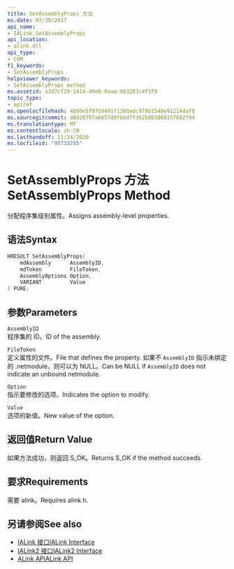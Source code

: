 ```yaml
---
title: SetAssemblyProps 方法
ms.date: 03/30/2017
api_name:
- IALink.SetAssemblyProps
api_location:
- alink.dll
api_type:
- COM
f1_keywords:
- SetAssemblyProps
helpviewer_keywords:
- SetAssemblyProps method
ms.assetid: a3d7cf29-1414-49e6-8aae-9b3283c4f5f0
topic_type:
- apiref
ms.openlocfilehash: 4b0de5f9759491f1303edc978b1548e91214daf8
ms.sourcegitcommit: d8020797a6657d0fbbdff362b80300815f682f94
ms.translationtype: MT
ms.contentlocale: zh-CN
ms.lasthandoff: 11/24/2020
ms.locfileid: "95733745"
---
```

# <a name="setassemblyprops-method"></a><span data-ttu-id="b6290-102">SetAssemblyProps 方法</span><span class="sxs-lookup"><span data-stu-id="b6290-102">SetAssemblyProps Method</span></span>

<span data-ttu-id="b6290-103">分配程序集级别属性。</span><span class="sxs-lookup"><span data-stu-id="b6290-103">Assigns assembly-level properties.</span></span>  
  
## <a name="syntax"></a><span data-ttu-id="b6290-104">语法</span><span class="sxs-lookup"><span data-stu-id="b6290-104">Syntax</span></span>  
  
```cpp  
HRESULT SetAssemblyProps(  
    mdAssembly      AssemblyID,  
    mdToken         FileToken,  
    AssemblyOptions Option,  
    VARIANT         Value  
) PURE;  
```  
  
## <a name="parameters"></a><span data-ttu-id="b6290-105">参数</span><span class="sxs-lookup"><span data-stu-id="b6290-105">Parameters</span></span>  

 `AssemblyID`  
 <span data-ttu-id="b6290-106">程序集的 ID。</span><span class="sxs-lookup"><span data-stu-id="b6290-106">ID of the assembly.</span></span>  
  
 `FileToken`  
 <span data-ttu-id="b6290-107">定义属性的文件。</span><span class="sxs-lookup"><span data-stu-id="b6290-107">File that defines the property.</span></span> <span data-ttu-id="b6290-108">如果不 `AssemblyID` 指示未绑定的 .netmodule，则可以为 NULL。</span><span class="sxs-lookup"><span data-stu-id="b6290-108">Can be NULL if `AssemblyID` does not indicate an unbound netmodule.</span></span>  
  
 `Option`  
 <span data-ttu-id="b6290-109">指示要修改的选项。</span><span class="sxs-lookup"><span data-stu-id="b6290-109">Indicates the option to modify.</span></span>  
  
 `Value`  
 <span data-ttu-id="b6290-110">选项的新值。</span><span class="sxs-lookup"><span data-stu-id="b6290-110">New value of the option.</span></span>  
  
## <a name="return-value"></a><span data-ttu-id="b6290-111">返回值</span><span class="sxs-lookup"><span data-stu-id="b6290-111">Return Value</span></span>  

 <span data-ttu-id="b6290-112">如果方法成功，则返回 S_OK。</span><span class="sxs-lookup"><span data-stu-id="b6290-112">Returns S_OK if the method succeeds.</span></span>  
  
## <a name="requirements"></a><span data-ttu-id="b6290-113">要求</span><span class="sxs-lookup"><span data-stu-id="b6290-113">Requirements</span></span>  

 <span data-ttu-id="b6290-114">需要 alink。</span><span class="sxs-lookup"><span data-stu-id="b6290-114">Requires alink.h.</span></span>  
  
## <a name="see-also"></a><span data-ttu-id="b6290-115">另请参阅</span><span class="sxs-lookup"><span data-stu-id="b6290-115">See also</span></span>

- [<span data-ttu-id="b6290-116">IALink 接口</span><span class="sxs-lookup"><span data-stu-id="b6290-116">IALink Interface</span></span>](ialink-interface.md)
- [<span data-ttu-id="b6290-117">IALink2 接口</span><span class="sxs-lookup"><span data-stu-id="b6290-117">IALink2 Interface</span></span>](ialink2-interface.md)
- [<span data-ttu-id="b6290-118">ALink API</span><span class="sxs-lookup"><span data-stu-id="b6290-118">ALink API</span></span>](index.md)
